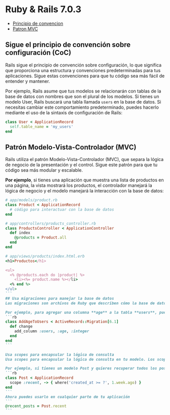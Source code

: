 # Ruby & Rails 7.0.3 

* [Principio de convencion](#sigue)
* [Patron MVC](#Patrón-Modelo-Vista-Controlador-(MVC))


## Sigue el principio de convención sobre configuración (CoC)
Rails sigue el principio de convención sobre configuración, lo que significa que proporciona una estructura y convenciones predeterminadas para tus aplicaciones. Sigue estas convenciones para que tu código sea más fácil de entender y mantener.

Por ejemplo, Rails asume que tus modelos se relacionarán con tablas de la base de datos con nombres que son el plural de los modelos. Si tienes un modelo User, Rails buscará una tabla llamada `users` en la base de datos. Si necesitas cambiar este comportamiento predeterminado, puedes hacerlo mediante el uso de la sintaxis de configuración de Rails:
```rb
class User < ApplicationRecord
  self.table_name = 'my_users'
end
```
## Patrón Modelo-Vista-Controlador (MVC)
Rails utiliza el patrón Modelo-Vista-Controlador (MVC), que separa la lógica de negocio de la presentación y el control. Sigue este patrón para que tu código sea más modular y escalable.

**Por ejemplo**, si tienes una aplicación que muestra una lista de productos en una página, la vista mostrará los productos, el controlador manejará la lógica de negocio y el modelo manejará la interacción con la base de datos:
````rb
# app/models/product.rb
class Product < ApplicationRecord
  # código para interactuar con la base de datos
end

# app/controllers/products_controller.rb
class ProductsController < ApplicationController
  def index
    @products = Product.all
  end
end

# app/views/products/index.html.erb
<h1>Productos</h1>

<ul>
  <% @products.each do |product| %>
    <li><%= product.name %></li>
  <% end %>
</ul>
```
## Usa migraciones para manejar la base de datos
Las migraciones son archivos de Ruby que describen cómo la base de datos debe cambiar para satisfacer tus necesidades. Usa migraciones para modificar la base de datos en lugar de hacer cambios directamente en la base de datos.

Por ejemplo, para agregar una columna **age** a la tabla **users**, puedes crear una migración con el siguiente código:
```rb
class AddAgeToUsers < ActiveRecord::Migration[6.1]
  def change
    add_column :users, :age, :integer
  end
end
```

Usa scopes para encapsular la lógica de consulta
Usa scopes para encapsular la lógica de consulta en tu modelo. Los scopes son métodos de clase que te permiten definir consultas comunes que se pueden utilizar en diferentes partes de tu aplicación.

Por ejemplo, si tienes un modelo Post y quieres recuperar todos los posts que fueron publicados hace menos de una semana, puedes crear un scope con el siguiente código:
```rb
class Post < ApplicationRecord
  scope :recent, -> { where('created_at >= ?', 1.week.ago) }
end
```
Ahora puedes usarlo en cualquier parte de tu aplicación
```
@recent_posts = Post.recent
```
